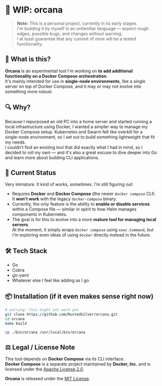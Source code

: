 # 🚧 WIP: orcana

> **Note:** This is a personal project, currently in its early stages.  
> I'm building it by myself in an unfamiliar language — expect rough edges, possible bugs, and changes without warning.  
> I at least guarantee that any commit of mine will be a tested functionality.

## 🧠 What is this?

**Orcana** is an experimental tool I'm working on **to add additional functionality on a Docker Compose orchestration**.  
It's mainly intended for use in **single-node environments**, like a single server on top of Docker Compose, and it may or may not evolve into something more robust.

## 🔍 Why?

Because I repurposed an old PC into a home server and started running a local infrastructure using Docker, I wanted a simpler way to manage my Docker Compose setup. Kubernetes and Swarm felt like overkill for a single-node environment, so I set out to build something lightweight that fit my needs.  
I couldn’t find an existing tool that did exactly what I had in mind, so I decided to roll my own — and it's also a great excuse to dive deeper into Go and learn more about building CLI applications.

## 🚀 Current Status

Very immature. It kind of works, sometimes. I'm still figuring out:

- Requires **Docker** and **Docker Compose** (the newer `docker compose` CLI).  
  It **won't work** with the legacy `docker-compose` binary.
- Currently, the only feature is the ability to **enable or disable services** within a Compose file — similar in spirit to how Helm manages components in Kubernetes.
- The goal is for this to evolve into a more **mature tool for managing local servers**.  
  At the moment, it simply wraps `docker compose` using `exec.Command`, but I'm exploring even ideas of using `docker` directly instead in the future.

## 🛠 Tech Stack

- Go
- Cobra
- go-yaml
- Whatever else I feel like adding as I go

## 📦 Installation (if it even makes sense right now)

```bash
# warning: this might not work yet
git clone https://github.com/RustedSilver/orcana.git
cd orcana
make build

cp ./bin/orcana /usr/local/bin/orcana
```

## ⚖️ Legal / License Note

This tool depends on **Docker Compose** via its CLI interface.  
**Docker Compose** is a separate project maintained by **Docker, Inc.** and is licensed under the [Apache License 2.0](https://www.apache.org/licenses/LICENSE-2.0).

**Orcana** is released under the [MIT License](./LICENSE).
